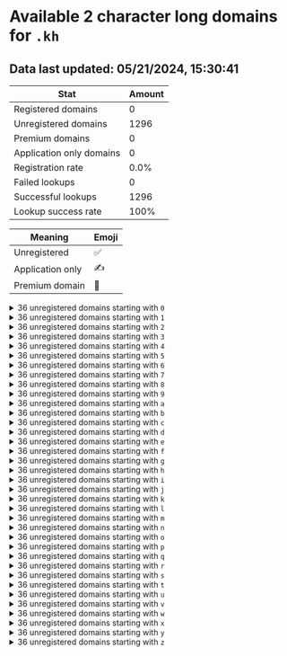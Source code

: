 # Available 2 character long domains for `.kh`

## Data last updated: 05/21/2024, 15:30:41

|Stat|Amount|
|--|--|
|Registered domains|0|
|Unregistered domains|1296|
|Premium domains|0|
|Application only domains|0|
|Registration rate|0.0%|
|Failed lookups|0|
|Successful lookups|1296|
|Lookup success rate|100%|


|Meaning|Emoji|
|--|--|
|Unregistered|:white_check_mark:|
|Application only|:writing_hand:|
|Premium domain|:gem:|

<details>
<summary>36 unregistered domains starting with <bold><code>0</code></bold></summary>

|Type|Domain|
|--|--|
|:white_check_mark:|`00.kh`|
|:white_check_mark:|`01.kh`|
|:white_check_mark:|`02.kh`|
|:white_check_mark:|`03.kh`|
|:white_check_mark:|`04.kh`|
|:white_check_mark:|`05.kh`|
|:white_check_mark:|`06.kh`|
|:white_check_mark:|`07.kh`|
|:white_check_mark:|`08.kh`|
|:white_check_mark:|`09.kh`|
|:white_check_mark:|`0a.kh`|
|:white_check_mark:|`0b.kh`|
|:white_check_mark:|`0c.kh`|
|:white_check_mark:|`0d.kh`|
|:white_check_mark:|`0e.kh`|
|:white_check_mark:|`0f.kh`|
|:white_check_mark:|`0g.kh`|
|:white_check_mark:|`0h.kh`|
|:white_check_mark:|`0i.kh`|
|:white_check_mark:|`0j.kh`|
|:white_check_mark:|`0k.kh`|
|:white_check_mark:|`0l.kh`|
|:white_check_mark:|`0m.kh`|
|:white_check_mark:|`0n.kh`|
|:white_check_mark:|`0o.kh`|
|:white_check_mark:|`0p.kh`|
|:white_check_mark:|`0q.kh`|
|:white_check_mark:|`0r.kh`|
|:white_check_mark:|`0s.kh`|
|:white_check_mark:|`0t.kh`|
|:white_check_mark:|`0u.kh`|
|:white_check_mark:|`0v.kh`|
|:white_check_mark:|`0w.kh`|
|:white_check_mark:|`0x.kh`|
|:white_check_mark:|`0y.kh`|
|:white_check_mark:|`0z.kh`|
</details>
<details>
<summary>36 unregistered domains starting with <bold><code>1</code></bold></summary>

|Type|Domain|
|--|--|
|:white_check_mark:|`10.kh`|
|:white_check_mark:|`11.kh`|
|:white_check_mark:|`12.kh`|
|:white_check_mark:|`13.kh`|
|:white_check_mark:|`14.kh`|
|:white_check_mark:|`15.kh`|
|:white_check_mark:|`16.kh`|
|:white_check_mark:|`17.kh`|
|:white_check_mark:|`18.kh`|
|:white_check_mark:|`19.kh`|
|:white_check_mark:|`1a.kh`|
|:white_check_mark:|`1b.kh`|
|:white_check_mark:|`1c.kh`|
|:white_check_mark:|`1d.kh`|
|:white_check_mark:|`1e.kh`|
|:white_check_mark:|`1f.kh`|
|:white_check_mark:|`1g.kh`|
|:white_check_mark:|`1h.kh`|
|:white_check_mark:|`1i.kh`|
|:white_check_mark:|`1j.kh`|
|:white_check_mark:|`1k.kh`|
|:white_check_mark:|`1l.kh`|
|:white_check_mark:|`1m.kh`|
|:white_check_mark:|`1n.kh`|
|:white_check_mark:|`1o.kh`|
|:white_check_mark:|`1p.kh`|
|:white_check_mark:|`1q.kh`|
|:white_check_mark:|`1r.kh`|
|:white_check_mark:|`1s.kh`|
|:white_check_mark:|`1t.kh`|
|:white_check_mark:|`1u.kh`|
|:white_check_mark:|`1v.kh`|
|:white_check_mark:|`1w.kh`|
|:white_check_mark:|`1x.kh`|
|:white_check_mark:|`1y.kh`|
|:white_check_mark:|`1z.kh`|
</details>
<details>
<summary>36 unregistered domains starting with <bold><code>2</code></bold></summary>

|Type|Domain|
|--|--|
|:white_check_mark:|`20.kh`|
|:white_check_mark:|`21.kh`|
|:white_check_mark:|`22.kh`|
|:white_check_mark:|`23.kh`|
|:white_check_mark:|`24.kh`|
|:white_check_mark:|`25.kh`|
|:white_check_mark:|`26.kh`|
|:white_check_mark:|`27.kh`|
|:white_check_mark:|`28.kh`|
|:white_check_mark:|`29.kh`|
|:white_check_mark:|`2a.kh`|
|:white_check_mark:|`2b.kh`|
|:white_check_mark:|`2c.kh`|
|:white_check_mark:|`2d.kh`|
|:white_check_mark:|`2e.kh`|
|:white_check_mark:|`2f.kh`|
|:white_check_mark:|`2g.kh`|
|:white_check_mark:|`2h.kh`|
|:white_check_mark:|`2i.kh`|
|:white_check_mark:|`2j.kh`|
|:white_check_mark:|`2k.kh`|
|:white_check_mark:|`2l.kh`|
|:white_check_mark:|`2m.kh`|
|:white_check_mark:|`2n.kh`|
|:white_check_mark:|`2o.kh`|
|:white_check_mark:|`2p.kh`|
|:white_check_mark:|`2q.kh`|
|:white_check_mark:|`2r.kh`|
|:white_check_mark:|`2s.kh`|
|:white_check_mark:|`2t.kh`|
|:white_check_mark:|`2u.kh`|
|:white_check_mark:|`2v.kh`|
|:white_check_mark:|`2w.kh`|
|:white_check_mark:|`2x.kh`|
|:white_check_mark:|`2y.kh`|
|:white_check_mark:|`2z.kh`|
</details>
<details>
<summary>36 unregistered domains starting with <bold><code>3</code></bold></summary>

|Type|Domain|
|--|--|
|:white_check_mark:|`30.kh`|
|:white_check_mark:|`31.kh`|
|:white_check_mark:|`32.kh`|
|:white_check_mark:|`33.kh`|
|:white_check_mark:|`34.kh`|
|:white_check_mark:|`35.kh`|
|:white_check_mark:|`36.kh`|
|:white_check_mark:|`37.kh`|
|:white_check_mark:|`38.kh`|
|:white_check_mark:|`39.kh`|
|:white_check_mark:|`3a.kh`|
|:white_check_mark:|`3b.kh`|
|:white_check_mark:|`3c.kh`|
|:white_check_mark:|`3d.kh`|
|:white_check_mark:|`3e.kh`|
|:white_check_mark:|`3f.kh`|
|:white_check_mark:|`3g.kh`|
|:white_check_mark:|`3h.kh`|
|:white_check_mark:|`3i.kh`|
|:white_check_mark:|`3j.kh`|
|:white_check_mark:|`3k.kh`|
|:white_check_mark:|`3l.kh`|
|:white_check_mark:|`3m.kh`|
|:white_check_mark:|`3n.kh`|
|:white_check_mark:|`3o.kh`|
|:white_check_mark:|`3p.kh`|
|:white_check_mark:|`3q.kh`|
|:white_check_mark:|`3r.kh`|
|:white_check_mark:|`3s.kh`|
|:white_check_mark:|`3t.kh`|
|:white_check_mark:|`3u.kh`|
|:white_check_mark:|`3v.kh`|
|:white_check_mark:|`3w.kh`|
|:white_check_mark:|`3x.kh`|
|:white_check_mark:|`3y.kh`|
|:white_check_mark:|`3z.kh`|
</details>
<details>
<summary>36 unregistered domains starting with <bold><code>4</code></bold></summary>

|Type|Domain|
|--|--|
|:white_check_mark:|`40.kh`|
|:white_check_mark:|`41.kh`|
|:white_check_mark:|`42.kh`|
|:white_check_mark:|`43.kh`|
|:white_check_mark:|`44.kh`|
|:white_check_mark:|`45.kh`|
|:white_check_mark:|`46.kh`|
|:white_check_mark:|`47.kh`|
|:white_check_mark:|`48.kh`|
|:white_check_mark:|`49.kh`|
|:white_check_mark:|`4a.kh`|
|:white_check_mark:|`4b.kh`|
|:white_check_mark:|`4c.kh`|
|:white_check_mark:|`4d.kh`|
|:white_check_mark:|`4e.kh`|
|:white_check_mark:|`4f.kh`|
|:white_check_mark:|`4g.kh`|
|:white_check_mark:|`4h.kh`|
|:white_check_mark:|`4i.kh`|
|:white_check_mark:|`4j.kh`|
|:white_check_mark:|`4k.kh`|
|:white_check_mark:|`4l.kh`|
|:white_check_mark:|`4m.kh`|
|:white_check_mark:|`4n.kh`|
|:white_check_mark:|`4o.kh`|
|:white_check_mark:|`4p.kh`|
|:white_check_mark:|`4q.kh`|
|:white_check_mark:|`4r.kh`|
|:white_check_mark:|`4s.kh`|
|:white_check_mark:|`4t.kh`|
|:white_check_mark:|`4u.kh`|
|:white_check_mark:|`4v.kh`|
|:white_check_mark:|`4w.kh`|
|:white_check_mark:|`4x.kh`|
|:white_check_mark:|`4y.kh`|
|:white_check_mark:|`4z.kh`|
</details>
<details>
<summary>36 unregistered domains starting with <bold><code>5</code></bold></summary>

|Type|Domain|
|--|--|
|:white_check_mark:|`50.kh`|
|:white_check_mark:|`51.kh`|
|:white_check_mark:|`52.kh`|
|:white_check_mark:|`53.kh`|
|:white_check_mark:|`54.kh`|
|:white_check_mark:|`55.kh`|
|:white_check_mark:|`56.kh`|
|:white_check_mark:|`57.kh`|
|:white_check_mark:|`58.kh`|
|:white_check_mark:|`59.kh`|
|:white_check_mark:|`5a.kh`|
|:white_check_mark:|`5b.kh`|
|:white_check_mark:|`5c.kh`|
|:white_check_mark:|`5d.kh`|
|:white_check_mark:|`5e.kh`|
|:white_check_mark:|`5f.kh`|
|:white_check_mark:|`5g.kh`|
|:white_check_mark:|`5h.kh`|
|:white_check_mark:|`5i.kh`|
|:white_check_mark:|`5j.kh`|
|:white_check_mark:|`5k.kh`|
|:white_check_mark:|`5l.kh`|
|:white_check_mark:|`5m.kh`|
|:white_check_mark:|`5n.kh`|
|:white_check_mark:|`5o.kh`|
|:white_check_mark:|`5p.kh`|
|:white_check_mark:|`5q.kh`|
|:white_check_mark:|`5r.kh`|
|:white_check_mark:|`5s.kh`|
|:white_check_mark:|`5t.kh`|
|:white_check_mark:|`5u.kh`|
|:white_check_mark:|`5v.kh`|
|:white_check_mark:|`5w.kh`|
|:white_check_mark:|`5x.kh`|
|:white_check_mark:|`5y.kh`|
|:white_check_mark:|`5z.kh`|
</details>
<details>
<summary>36 unregistered domains starting with <bold><code>6</code></bold></summary>

|Type|Domain|
|--|--|
|:white_check_mark:|`60.kh`|
|:white_check_mark:|`61.kh`|
|:white_check_mark:|`62.kh`|
|:white_check_mark:|`63.kh`|
|:white_check_mark:|`64.kh`|
|:white_check_mark:|`65.kh`|
|:white_check_mark:|`66.kh`|
|:white_check_mark:|`67.kh`|
|:white_check_mark:|`68.kh`|
|:white_check_mark:|`69.kh`|
|:white_check_mark:|`6a.kh`|
|:white_check_mark:|`6b.kh`|
|:white_check_mark:|`6c.kh`|
|:white_check_mark:|`6d.kh`|
|:white_check_mark:|`6e.kh`|
|:white_check_mark:|`6f.kh`|
|:white_check_mark:|`6g.kh`|
|:white_check_mark:|`6h.kh`|
|:white_check_mark:|`6i.kh`|
|:white_check_mark:|`6j.kh`|
|:white_check_mark:|`6k.kh`|
|:white_check_mark:|`6l.kh`|
|:white_check_mark:|`6m.kh`|
|:white_check_mark:|`6n.kh`|
|:white_check_mark:|`6o.kh`|
|:white_check_mark:|`6p.kh`|
|:white_check_mark:|`6q.kh`|
|:white_check_mark:|`6r.kh`|
|:white_check_mark:|`6s.kh`|
|:white_check_mark:|`6t.kh`|
|:white_check_mark:|`6u.kh`|
|:white_check_mark:|`6v.kh`|
|:white_check_mark:|`6w.kh`|
|:white_check_mark:|`6x.kh`|
|:white_check_mark:|`6y.kh`|
|:white_check_mark:|`6z.kh`|
</details>
<details>
<summary>36 unregistered domains starting with <bold><code>7</code></bold></summary>

|Type|Domain|
|--|--|
|:white_check_mark:|`70.kh`|
|:white_check_mark:|`71.kh`|
|:white_check_mark:|`72.kh`|
|:white_check_mark:|`73.kh`|
|:white_check_mark:|`74.kh`|
|:white_check_mark:|`75.kh`|
|:white_check_mark:|`76.kh`|
|:white_check_mark:|`77.kh`|
|:white_check_mark:|`78.kh`|
|:white_check_mark:|`79.kh`|
|:white_check_mark:|`7a.kh`|
|:white_check_mark:|`7b.kh`|
|:white_check_mark:|`7c.kh`|
|:white_check_mark:|`7d.kh`|
|:white_check_mark:|`7e.kh`|
|:white_check_mark:|`7f.kh`|
|:white_check_mark:|`7g.kh`|
|:white_check_mark:|`7h.kh`|
|:white_check_mark:|`7i.kh`|
|:white_check_mark:|`7j.kh`|
|:white_check_mark:|`7k.kh`|
|:white_check_mark:|`7l.kh`|
|:white_check_mark:|`7m.kh`|
|:white_check_mark:|`7n.kh`|
|:white_check_mark:|`7o.kh`|
|:white_check_mark:|`7p.kh`|
|:white_check_mark:|`7q.kh`|
|:white_check_mark:|`7r.kh`|
|:white_check_mark:|`7s.kh`|
|:white_check_mark:|`7t.kh`|
|:white_check_mark:|`7u.kh`|
|:white_check_mark:|`7v.kh`|
|:white_check_mark:|`7w.kh`|
|:white_check_mark:|`7x.kh`|
|:white_check_mark:|`7y.kh`|
|:white_check_mark:|`7z.kh`|
</details>
<details>
<summary>36 unregistered domains starting with <bold><code>8</code></bold></summary>

|Type|Domain|
|--|--|
|:white_check_mark:|`80.kh`|
|:white_check_mark:|`81.kh`|
|:white_check_mark:|`82.kh`|
|:white_check_mark:|`83.kh`|
|:white_check_mark:|`84.kh`|
|:white_check_mark:|`85.kh`|
|:white_check_mark:|`86.kh`|
|:white_check_mark:|`87.kh`|
|:white_check_mark:|`88.kh`|
|:white_check_mark:|`89.kh`|
|:white_check_mark:|`8a.kh`|
|:white_check_mark:|`8b.kh`|
|:white_check_mark:|`8c.kh`|
|:white_check_mark:|`8d.kh`|
|:white_check_mark:|`8e.kh`|
|:white_check_mark:|`8f.kh`|
|:white_check_mark:|`8g.kh`|
|:white_check_mark:|`8h.kh`|
|:white_check_mark:|`8i.kh`|
|:white_check_mark:|`8j.kh`|
|:white_check_mark:|`8k.kh`|
|:white_check_mark:|`8l.kh`|
|:white_check_mark:|`8m.kh`|
|:white_check_mark:|`8n.kh`|
|:white_check_mark:|`8o.kh`|
|:white_check_mark:|`8p.kh`|
|:white_check_mark:|`8q.kh`|
|:white_check_mark:|`8r.kh`|
|:white_check_mark:|`8s.kh`|
|:white_check_mark:|`8t.kh`|
|:white_check_mark:|`8u.kh`|
|:white_check_mark:|`8v.kh`|
|:white_check_mark:|`8w.kh`|
|:white_check_mark:|`8x.kh`|
|:white_check_mark:|`8y.kh`|
|:white_check_mark:|`8z.kh`|
</details>
<details>
<summary>36 unregistered domains starting with <bold><code>9</code></bold></summary>

|Type|Domain|
|--|--|
|:white_check_mark:|`90.kh`|
|:white_check_mark:|`91.kh`|
|:white_check_mark:|`92.kh`|
|:white_check_mark:|`93.kh`|
|:white_check_mark:|`94.kh`|
|:white_check_mark:|`95.kh`|
|:white_check_mark:|`96.kh`|
|:white_check_mark:|`97.kh`|
|:white_check_mark:|`98.kh`|
|:white_check_mark:|`99.kh`|
|:white_check_mark:|`9a.kh`|
|:white_check_mark:|`9b.kh`|
|:white_check_mark:|`9c.kh`|
|:white_check_mark:|`9d.kh`|
|:white_check_mark:|`9e.kh`|
|:white_check_mark:|`9f.kh`|
|:white_check_mark:|`9g.kh`|
|:white_check_mark:|`9h.kh`|
|:white_check_mark:|`9i.kh`|
|:white_check_mark:|`9j.kh`|
|:white_check_mark:|`9k.kh`|
|:white_check_mark:|`9l.kh`|
|:white_check_mark:|`9m.kh`|
|:white_check_mark:|`9n.kh`|
|:white_check_mark:|`9o.kh`|
|:white_check_mark:|`9p.kh`|
|:white_check_mark:|`9q.kh`|
|:white_check_mark:|`9r.kh`|
|:white_check_mark:|`9s.kh`|
|:white_check_mark:|`9t.kh`|
|:white_check_mark:|`9u.kh`|
|:white_check_mark:|`9v.kh`|
|:white_check_mark:|`9w.kh`|
|:white_check_mark:|`9x.kh`|
|:white_check_mark:|`9y.kh`|
|:white_check_mark:|`9z.kh`|
</details>
<details>
<summary>36 unregistered domains starting with <bold><code>a</code></bold></summary>

|Type|Domain|
|--|--|
|:white_check_mark:|`a0.kh`|
|:white_check_mark:|`a1.kh`|
|:white_check_mark:|`a2.kh`|
|:white_check_mark:|`a3.kh`|
|:white_check_mark:|`a4.kh`|
|:white_check_mark:|`a5.kh`|
|:white_check_mark:|`a6.kh`|
|:white_check_mark:|`a7.kh`|
|:white_check_mark:|`a8.kh`|
|:white_check_mark:|`a9.kh`|
|:white_check_mark:|`aa.kh`|
|:white_check_mark:|`ab.kh`|
|:white_check_mark:|`ac.kh`|
|:white_check_mark:|`ad.kh`|
|:white_check_mark:|`ae.kh`|
|:white_check_mark:|`af.kh`|
|:white_check_mark:|`ag.kh`|
|:white_check_mark:|`ah.kh`|
|:white_check_mark:|`ai.kh`|
|:white_check_mark:|`aj.kh`|
|:white_check_mark:|`ak.kh`|
|:white_check_mark:|`al.kh`|
|:white_check_mark:|`am.kh`|
|:white_check_mark:|`an.kh`|
|:white_check_mark:|`ao.kh`|
|:white_check_mark:|`ap.kh`|
|:white_check_mark:|`aq.kh`|
|:white_check_mark:|`ar.kh`|
|:white_check_mark:|`as.kh`|
|:white_check_mark:|`at.kh`|
|:white_check_mark:|`au.kh`|
|:white_check_mark:|`av.kh`|
|:white_check_mark:|`aw.kh`|
|:white_check_mark:|`ax.kh`|
|:white_check_mark:|`ay.kh`|
|:white_check_mark:|`az.kh`|
</details>
<details>
<summary>36 unregistered domains starting with <bold><code>b</code></bold></summary>

|Type|Domain|
|--|--|
|:white_check_mark:|`b0.kh`|
|:white_check_mark:|`b1.kh`|
|:white_check_mark:|`b2.kh`|
|:white_check_mark:|`b3.kh`|
|:white_check_mark:|`b4.kh`|
|:white_check_mark:|`b5.kh`|
|:white_check_mark:|`b6.kh`|
|:white_check_mark:|`b7.kh`|
|:white_check_mark:|`b8.kh`|
|:white_check_mark:|`b9.kh`|
|:white_check_mark:|`ba.kh`|
|:white_check_mark:|`bb.kh`|
|:white_check_mark:|`bc.kh`|
|:white_check_mark:|`bd.kh`|
|:white_check_mark:|`be.kh`|
|:white_check_mark:|`bf.kh`|
|:white_check_mark:|`bg.kh`|
|:white_check_mark:|`bh.kh`|
|:white_check_mark:|`bi.kh`|
|:white_check_mark:|`bj.kh`|
|:white_check_mark:|`bk.kh`|
|:white_check_mark:|`bl.kh`|
|:white_check_mark:|`bm.kh`|
|:white_check_mark:|`bn.kh`|
|:white_check_mark:|`bo.kh`|
|:white_check_mark:|`bp.kh`|
|:white_check_mark:|`bq.kh`|
|:white_check_mark:|`br.kh`|
|:white_check_mark:|`bs.kh`|
|:white_check_mark:|`bt.kh`|
|:white_check_mark:|`bu.kh`|
|:white_check_mark:|`bv.kh`|
|:white_check_mark:|`bw.kh`|
|:white_check_mark:|`bx.kh`|
|:white_check_mark:|`by.kh`|
|:white_check_mark:|`bz.kh`|
</details>
<details>
<summary>36 unregistered domains starting with <bold><code>c</code></bold></summary>

|Type|Domain|
|--|--|
|:white_check_mark:|`c0.kh`|
|:white_check_mark:|`c1.kh`|
|:white_check_mark:|`c2.kh`|
|:white_check_mark:|`c3.kh`|
|:white_check_mark:|`c4.kh`|
|:white_check_mark:|`c5.kh`|
|:white_check_mark:|`c6.kh`|
|:white_check_mark:|`c7.kh`|
|:white_check_mark:|`c8.kh`|
|:white_check_mark:|`c9.kh`|
|:white_check_mark:|`ca.kh`|
|:white_check_mark:|`cb.kh`|
|:white_check_mark:|`cc.kh`|
|:white_check_mark:|`cd.kh`|
|:white_check_mark:|`ce.kh`|
|:white_check_mark:|`cf.kh`|
|:white_check_mark:|`cg.kh`|
|:white_check_mark:|`ch.kh`|
|:white_check_mark:|`ci.kh`|
|:white_check_mark:|`cj.kh`|
|:white_check_mark:|`ck.kh`|
|:white_check_mark:|`cl.kh`|
|:white_check_mark:|`cm.kh`|
|:white_check_mark:|`cn.kh`|
|:white_check_mark:|`co.kh`|
|:white_check_mark:|`cp.kh`|
|:white_check_mark:|`cq.kh`|
|:white_check_mark:|`cr.kh`|
|:white_check_mark:|`cs.kh`|
|:white_check_mark:|`ct.kh`|
|:white_check_mark:|`cu.kh`|
|:white_check_mark:|`cv.kh`|
|:white_check_mark:|`cw.kh`|
|:white_check_mark:|`cx.kh`|
|:white_check_mark:|`cy.kh`|
|:white_check_mark:|`cz.kh`|
</details>
<details>
<summary>36 unregistered domains starting with <bold><code>d</code></bold></summary>

|Type|Domain|
|--|--|
|:white_check_mark:|`d0.kh`|
|:white_check_mark:|`d1.kh`|
|:white_check_mark:|`d2.kh`|
|:white_check_mark:|`d3.kh`|
|:white_check_mark:|`d4.kh`|
|:white_check_mark:|`d5.kh`|
|:white_check_mark:|`d6.kh`|
|:white_check_mark:|`d7.kh`|
|:white_check_mark:|`d8.kh`|
|:white_check_mark:|`d9.kh`|
|:white_check_mark:|`da.kh`|
|:white_check_mark:|`db.kh`|
|:white_check_mark:|`dc.kh`|
|:white_check_mark:|`dd.kh`|
|:white_check_mark:|`de.kh`|
|:white_check_mark:|`df.kh`|
|:white_check_mark:|`dg.kh`|
|:white_check_mark:|`dh.kh`|
|:white_check_mark:|`di.kh`|
|:white_check_mark:|`dj.kh`|
|:white_check_mark:|`dk.kh`|
|:white_check_mark:|`dl.kh`|
|:white_check_mark:|`dm.kh`|
|:white_check_mark:|`dn.kh`|
|:white_check_mark:|`do.kh`|
|:white_check_mark:|`dp.kh`|
|:white_check_mark:|`dq.kh`|
|:white_check_mark:|`dr.kh`|
|:white_check_mark:|`ds.kh`|
|:white_check_mark:|`dt.kh`|
|:white_check_mark:|`du.kh`|
|:white_check_mark:|`dv.kh`|
|:white_check_mark:|`dw.kh`|
|:white_check_mark:|`dx.kh`|
|:white_check_mark:|`dy.kh`|
|:white_check_mark:|`dz.kh`|
</details>
<details>
<summary>36 unregistered domains starting with <bold><code>e</code></bold></summary>

|Type|Domain|
|--|--|
|:white_check_mark:|`e0.kh`|
|:white_check_mark:|`e1.kh`|
|:white_check_mark:|`e2.kh`|
|:white_check_mark:|`e3.kh`|
|:white_check_mark:|`e4.kh`|
|:white_check_mark:|`e5.kh`|
|:white_check_mark:|`e6.kh`|
|:white_check_mark:|`e7.kh`|
|:white_check_mark:|`e8.kh`|
|:white_check_mark:|`e9.kh`|
|:white_check_mark:|`ea.kh`|
|:white_check_mark:|`eb.kh`|
|:white_check_mark:|`ec.kh`|
|:white_check_mark:|`ed.kh`|
|:white_check_mark:|`ee.kh`|
|:white_check_mark:|`ef.kh`|
|:white_check_mark:|`eg.kh`|
|:white_check_mark:|`eh.kh`|
|:white_check_mark:|`ei.kh`|
|:white_check_mark:|`ej.kh`|
|:white_check_mark:|`ek.kh`|
|:white_check_mark:|`el.kh`|
|:white_check_mark:|`em.kh`|
|:white_check_mark:|`en.kh`|
|:white_check_mark:|`eo.kh`|
|:white_check_mark:|`ep.kh`|
|:white_check_mark:|`eq.kh`|
|:white_check_mark:|`er.kh`|
|:white_check_mark:|`es.kh`|
|:white_check_mark:|`et.kh`|
|:white_check_mark:|`eu.kh`|
|:white_check_mark:|`ev.kh`|
|:white_check_mark:|`ew.kh`|
|:white_check_mark:|`ex.kh`|
|:white_check_mark:|`ey.kh`|
|:white_check_mark:|`ez.kh`|
</details>
<details>
<summary>36 unregistered domains starting with <bold><code>f</code></bold></summary>

|Type|Domain|
|--|--|
|:white_check_mark:|`f0.kh`|
|:white_check_mark:|`f1.kh`|
|:white_check_mark:|`f2.kh`|
|:white_check_mark:|`f3.kh`|
|:white_check_mark:|`f4.kh`|
|:white_check_mark:|`f5.kh`|
|:white_check_mark:|`f6.kh`|
|:white_check_mark:|`f7.kh`|
|:white_check_mark:|`f8.kh`|
|:white_check_mark:|`f9.kh`|
|:white_check_mark:|`fa.kh`|
|:white_check_mark:|`fb.kh`|
|:white_check_mark:|`fc.kh`|
|:white_check_mark:|`fd.kh`|
|:white_check_mark:|`fe.kh`|
|:white_check_mark:|`ff.kh`|
|:white_check_mark:|`fg.kh`|
|:white_check_mark:|`fh.kh`|
|:white_check_mark:|`fi.kh`|
|:white_check_mark:|`fj.kh`|
|:white_check_mark:|`fk.kh`|
|:white_check_mark:|`fl.kh`|
|:white_check_mark:|`fm.kh`|
|:white_check_mark:|`fn.kh`|
|:white_check_mark:|`fo.kh`|
|:white_check_mark:|`fp.kh`|
|:white_check_mark:|`fq.kh`|
|:white_check_mark:|`fr.kh`|
|:white_check_mark:|`fs.kh`|
|:white_check_mark:|`ft.kh`|
|:white_check_mark:|`fu.kh`|
|:white_check_mark:|`fv.kh`|
|:white_check_mark:|`fw.kh`|
|:white_check_mark:|`fx.kh`|
|:white_check_mark:|`fy.kh`|
|:white_check_mark:|`fz.kh`|
</details>
<details>
<summary>36 unregistered domains starting with <bold><code>g</code></bold></summary>

|Type|Domain|
|--|--|
|:white_check_mark:|`g0.kh`|
|:white_check_mark:|`g1.kh`|
|:white_check_mark:|`g2.kh`|
|:white_check_mark:|`g3.kh`|
|:white_check_mark:|`g4.kh`|
|:white_check_mark:|`g5.kh`|
|:white_check_mark:|`g6.kh`|
|:white_check_mark:|`g7.kh`|
|:white_check_mark:|`g8.kh`|
|:white_check_mark:|`g9.kh`|
|:white_check_mark:|`ga.kh`|
|:white_check_mark:|`gb.kh`|
|:white_check_mark:|`gc.kh`|
|:white_check_mark:|`gd.kh`|
|:white_check_mark:|`ge.kh`|
|:white_check_mark:|`gf.kh`|
|:white_check_mark:|`gg.kh`|
|:white_check_mark:|`gh.kh`|
|:white_check_mark:|`gi.kh`|
|:white_check_mark:|`gj.kh`|
|:white_check_mark:|`gk.kh`|
|:white_check_mark:|`gl.kh`|
|:white_check_mark:|`gm.kh`|
|:white_check_mark:|`gn.kh`|
|:white_check_mark:|`go.kh`|
|:white_check_mark:|`gp.kh`|
|:white_check_mark:|`gq.kh`|
|:white_check_mark:|`gr.kh`|
|:white_check_mark:|`gs.kh`|
|:white_check_mark:|`gt.kh`|
|:white_check_mark:|`gu.kh`|
|:white_check_mark:|`gv.kh`|
|:white_check_mark:|`gw.kh`|
|:white_check_mark:|`gx.kh`|
|:white_check_mark:|`gy.kh`|
|:white_check_mark:|`gz.kh`|
</details>
<details>
<summary>36 unregistered domains starting with <bold><code>h</code></bold></summary>

|Type|Domain|
|--|--|
|:white_check_mark:|`h0.kh`|
|:white_check_mark:|`h1.kh`|
|:white_check_mark:|`h2.kh`|
|:white_check_mark:|`h3.kh`|
|:white_check_mark:|`h4.kh`|
|:white_check_mark:|`h5.kh`|
|:white_check_mark:|`h6.kh`|
|:white_check_mark:|`h7.kh`|
|:white_check_mark:|`h8.kh`|
|:white_check_mark:|`h9.kh`|
|:white_check_mark:|`ha.kh`|
|:white_check_mark:|`hb.kh`|
|:white_check_mark:|`hc.kh`|
|:white_check_mark:|`hd.kh`|
|:white_check_mark:|`he.kh`|
|:white_check_mark:|`hf.kh`|
|:white_check_mark:|`hg.kh`|
|:white_check_mark:|`hh.kh`|
|:white_check_mark:|`hi.kh`|
|:white_check_mark:|`hj.kh`|
|:white_check_mark:|`hk.kh`|
|:white_check_mark:|`hl.kh`|
|:white_check_mark:|`hm.kh`|
|:white_check_mark:|`hn.kh`|
|:white_check_mark:|`ho.kh`|
|:white_check_mark:|`hp.kh`|
|:white_check_mark:|`hq.kh`|
|:white_check_mark:|`hr.kh`|
|:white_check_mark:|`hs.kh`|
|:white_check_mark:|`ht.kh`|
|:white_check_mark:|`hu.kh`|
|:white_check_mark:|`hv.kh`|
|:white_check_mark:|`hw.kh`|
|:white_check_mark:|`hx.kh`|
|:white_check_mark:|`hy.kh`|
|:white_check_mark:|`hz.kh`|
</details>
<details>
<summary>36 unregistered domains starting with <bold><code>i</code></bold></summary>

|Type|Domain|
|--|--|
|:white_check_mark:|`i0.kh`|
|:white_check_mark:|`i1.kh`|
|:white_check_mark:|`i2.kh`|
|:white_check_mark:|`i3.kh`|
|:white_check_mark:|`i4.kh`|
|:white_check_mark:|`i5.kh`|
|:white_check_mark:|`i6.kh`|
|:white_check_mark:|`i7.kh`|
|:white_check_mark:|`i8.kh`|
|:white_check_mark:|`i9.kh`|
|:white_check_mark:|`ia.kh`|
|:white_check_mark:|`ib.kh`|
|:white_check_mark:|`ic.kh`|
|:white_check_mark:|`id.kh`|
|:white_check_mark:|`ie.kh`|
|:white_check_mark:|`if.kh`|
|:white_check_mark:|`ig.kh`|
|:white_check_mark:|`ih.kh`|
|:white_check_mark:|`ii.kh`|
|:white_check_mark:|`ij.kh`|
|:white_check_mark:|`ik.kh`|
|:white_check_mark:|`il.kh`|
|:white_check_mark:|`im.kh`|
|:white_check_mark:|`in.kh`|
|:white_check_mark:|`io.kh`|
|:white_check_mark:|`ip.kh`|
|:white_check_mark:|`iq.kh`|
|:white_check_mark:|`ir.kh`|
|:white_check_mark:|`is.kh`|
|:white_check_mark:|`it.kh`|
|:white_check_mark:|`iu.kh`|
|:white_check_mark:|`iv.kh`|
|:white_check_mark:|`iw.kh`|
|:white_check_mark:|`ix.kh`|
|:white_check_mark:|`iy.kh`|
|:white_check_mark:|`iz.kh`|
</details>
<details>
<summary>36 unregistered domains starting with <bold><code>j</code></bold></summary>

|Type|Domain|
|--|--|
|:white_check_mark:|`j0.kh`|
|:white_check_mark:|`j1.kh`|
|:white_check_mark:|`j2.kh`|
|:white_check_mark:|`j3.kh`|
|:white_check_mark:|`j4.kh`|
|:white_check_mark:|`j5.kh`|
|:white_check_mark:|`j6.kh`|
|:white_check_mark:|`j7.kh`|
|:white_check_mark:|`j8.kh`|
|:white_check_mark:|`j9.kh`|
|:white_check_mark:|`ja.kh`|
|:white_check_mark:|`jb.kh`|
|:white_check_mark:|`jc.kh`|
|:white_check_mark:|`jd.kh`|
|:white_check_mark:|`je.kh`|
|:white_check_mark:|`jf.kh`|
|:white_check_mark:|`jg.kh`|
|:white_check_mark:|`jh.kh`|
|:white_check_mark:|`ji.kh`|
|:white_check_mark:|`jj.kh`|
|:white_check_mark:|`jk.kh`|
|:white_check_mark:|`jl.kh`|
|:white_check_mark:|`jm.kh`|
|:white_check_mark:|`jn.kh`|
|:white_check_mark:|`jo.kh`|
|:white_check_mark:|`jp.kh`|
|:white_check_mark:|`jq.kh`|
|:white_check_mark:|`jr.kh`|
|:white_check_mark:|`js.kh`|
|:white_check_mark:|`jt.kh`|
|:white_check_mark:|`ju.kh`|
|:white_check_mark:|`jv.kh`|
|:white_check_mark:|`jw.kh`|
|:white_check_mark:|`jx.kh`|
|:white_check_mark:|`jy.kh`|
|:white_check_mark:|`jz.kh`|
</details>
<details>
<summary>36 unregistered domains starting with <bold><code>k</code></bold></summary>

|Type|Domain|
|--|--|
|:white_check_mark:|`k0.kh`|
|:white_check_mark:|`k1.kh`|
|:white_check_mark:|`k2.kh`|
|:white_check_mark:|`k3.kh`|
|:white_check_mark:|`k4.kh`|
|:white_check_mark:|`k5.kh`|
|:white_check_mark:|`k6.kh`|
|:white_check_mark:|`k7.kh`|
|:white_check_mark:|`k8.kh`|
|:white_check_mark:|`k9.kh`|
|:white_check_mark:|`ka.kh`|
|:white_check_mark:|`kb.kh`|
|:white_check_mark:|`kc.kh`|
|:white_check_mark:|`kd.kh`|
|:white_check_mark:|`ke.kh`|
|:white_check_mark:|`kf.kh`|
|:white_check_mark:|`kg.kh`|
|:white_check_mark:|`kh.kh`|
|:white_check_mark:|`ki.kh`|
|:white_check_mark:|`kj.kh`|
|:white_check_mark:|`kk.kh`|
|:white_check_mark:|`kl.kh`|
|:white_check_mark:|`km.kh`|
|:white_check_mark:|`kn.kh`|
|:white_check_mark:|`ko.kh`|
|:white_check_mark:|`kp.kh`|
|:white_check_mark:|`kq.kh`|
|:white_check_mark:|`kr.kh`|
|:white_check_mark:|`ks.kh`|
|:white_check_mark:|`kt.kh`|
|:white_check_mark:|`ku.kh`|
|:white_check_mark:|`kv.kh`|
|:white_check_mark:|`kw.kh`|
|:white_check_mark:|`kx.kh`|
|:white_check_mark:|`ky.kh`|
|:white_check_mark:|`kz.kh`|
</details>
<details>
<summary>36 unregistered domains starting with <bold><code>l</code></bold></summary>

|Type|Domain|
|--|--|
|:white_check_mark:|`l0.kh`|
|:white_check_mark:|`l1.kh`|
|:white_check_mark:|`l2.kh`|
|:white_check_mark:|`l3.kh`|
|:white_check_mark:|`l4.kh`|
|:white_check_mark:|`l5.kh`|
|:white_check_mark:|`l6.kh`|
|:white_check_mark:|`l7.kh`|
|:white_check_mark:|`l8.kh`|
|:white_check_mark:|`l9.kh`|
|:white_check_mark:|`la.kh`|
|:white_check_mark:|`lb.kh`|
|:white_check_mark:|`lc.kh`|
|:white_check_mark:|`ld.kh`|
|:white_check_mark:|`le.kh`|
|:white_check_mark:|`lf.kh`|
|:white_check_mark:|`lg.kh`|
|:white_check_mark:|`lh.kh`|
|:white_check_mark:|`li.kh`|
|:white_check_mark:|`lj.kh`|
|:white_check_mark:|`lk.kh`|
|:white_check_mark:|`ll.kh`|
|:white_check_mark:|`lm.kh`|
|:white_check_mark:|`ln.kh`|
|:white_check_mark:|`lo.kh`|
|:white_check_mark:|`lp.kh`|
|:white_check_mark:|`lq.kh`|
|:white_check_mark:|`lr.kh`|
|:white_check_mark:|`ls.kh`|
|:white_check_mark:|`lt.kh`|
|:white_check_mark:|`lu.kh`|
|:white_check_mark:|`lv.kh`|
|:white_check_mark:|`lw.kh`|
|:white_check_mark:|`lx.kh`|
|:white_check_mark:|`ly.kh`|
|:white_check_mark:|`lz.kh`|
</details>
<details>
<summary>36 unregistered domains starting with <bold><code>m</code></bold></summary>

|Type|Domain|
|--|--|
|:white_check_mark:|`m0.kh`|
|:white_check_mark:|`m1.kh`|
|:white_check_mark:|`m2.kh`|
|:white_check_mark:|`m3.kh`|
|:white_check_mark:|`m4.kh`|
|:white_check_mark:|`m5.kh`|
|:white_check_mark:|`m6.kh`|
|:white_check_mark:|`m7.kh`|
|:white_check_mark:|`m8.kh`|
|:white_check_mark:|`m9.kh`|
|:white_check_mark:|`ma.kh`|
|:white_check_mark:|`mb.kh`|
|:white_check_mark:|`mc.kh`|
|:white_check_mark:|`md.kh`|
|:white_check_mark:|`me.kh`|
|:white_check_mark:|`mf.kh`|
|:white_check_mark:|`mg.kh`|
|:white_check_mark:|`mh.kh`|
|:white_check_mark:|`mi.kh`|
|:white_check_mark:|`mj.kh`|
|:white_check_mark:|`mk.kh`|
|:white_check_mark:|`ml.kh`|
|:white_check_mark:|`mm.kh`|
|:white_check_mark:|`mn.kh`|
|:white_check_mark:|`mo.kh`|
|:white_check_mark:|`mp.kh`|
|:white_check_mark:|`mq.kh`|
|:white_check_mark:|`mr.kh`|
|:white_check_mark:|`ms.kh`|
|:white_check_mark:|`mt.kh`|
|:white_check_mark:|`mu.kh`|
|:white_check_mark:|`mv.kh`|
|:white_check_mark:|`mw.kh`|
|:white_check_mark:|`mx.kh`|
|:white_check_mark:|`my.kh`|
|:white_check_mark:|`mz.kh`|
</details>
<details>
<summary>36 unregistered domains starting with <bold><code>n</code></bold></summary>

|Type|Domain|
|--|--|
|:white_check_mark:|`n0.kh`|
|:white_check_mark:|`n1.kh`|
|:white_check_mark:|`n2.kh`|
|:white_check_mark:|`n3.kh`|
|:white_check_mark:|`n4.kh`|
|:white_check_mark:|`n5.kh`|
|:white_check_mark:|`n6.kh`|
|:white_check_mark:|`n7.kh`|
|:white_check_mark:|`n8.kh`|
|:white_check_mark:|`n9.kh`|
|:white_check_mark:|`na.kh`|
|:white_check_mark:|`nb.kh`|
|:white_check_mark:|`nc.kh`|
|:white_check_mark:|`nd.kh`|
|:white_check_mark:|`ne.kh`|
|:white_check_mark:|`nf.kh`|
|:white_check_mark:|`ng.kh`|
|:white_check_mark:|`nh.kh`|
|:white_check_mark:|`ni.kh`|
|:white_check_mark:|`nj.kh`|
|:white_check_mark:|`nk.kh`|
|:white_check_mark:|`nl.kh`|
|:white_check_mark:|`nm.kh`|
|:white_check_mark:|`nn.kh`|
|:white_check_mark:|`no.kh`|
|:white_check_mark:|`np.kh`|
|:white_check_mark:|`nq.kh`|
|:white_check_mark:|`nr.kh`|
|:white_check_mark:|`ns.kh`|
|:white_check_mark:|`nt.kh`|
|:white_check_mark:|`nu.kh`|
|:white_check_mark:|`nv.kh`|
|:white_check_mark:|`nw.kh`|
|:white_check_mark:|`nx.kh`|
|:white_check_mark:|`ny.kh`|
|:white_check_mark:|`nz.kh`|
</details>
<details>
<summary>36 unregistered domains starting with <bold><code>o</code></bold></summary>

|Type|Domain|
|--|--|
|:white_check_mark:|`o0.kh`|
|:white_check_mark:|`o1.kh`|
|:white_check_mark:|`o2.kh`|
|:white_check_mark:|`o3.kh`|
|:white_check_mark:|`o4.kh`|
|:white_check_mark:|`o5.kh`|
|:white_check_mark:|`o6.kh`|
|:white_check_mark:|`o7.kh`|
|:white_check_mark:|`o8.kh`|
|:white_check_mark:|`o9.kh`|
|:white_check_mark:|`oa.kh`|
|:white_check_mark:|`ob.kh`|
|:white_check_mark:|`oc.kh`|
|:white_check_mark:|`od.kh`|
|:white_check_mark:|`oe.kh`|
|:white_check_mark:|`of.kh`|
|:white_check_mark:|`og.kh`|
|:white_check_mark:|`oh.kh`|
|:white_check_mark:|`oi.kh`|
|:white_check_mark:|`oj.kh`|
|:white_check_mark:|`ok.kh`|
|:white_check_mark:|`ol.kh`|
|:white_check_mark:|`om.kh`|
|:white_check_mark:|`on.kh`|
|:white_check_mark:|`oo.kh`|
|:white_check_mark:|`op.kh`|
|:white_check_mark:|`oq.kh`|
|:white_check_mark:|`or.kh`|
|:white_check_mark:|`os.kh`|
|:white_check_mark:|`ot.kh`|
|:white_check_mark:|`ou.kh`|
|:white_check_mark:|`ov.kh`|
|:white_check_mark:|`ow.kh`|
|:white_check_mark:|`ox.kh`|
|:white_check_mark:|`oy.kh`|
|:white_check_mark:|`oz.kh`|
</details>
<details>
<summary>36 unregistered domains starting with <bold><code>p</code></bold></summary>

|Type|Domain|
|--|--|
|:white_check_mark:|`p0.kh`|
|:white_check_mark:|`p1.kh`|
|:white_check_mark:|`p2.kh`|
|:white_check_mark:|`p3.kh`|
|:white_check_mark:|`p4.kh`|
|:white_check_mark:|`p5.kh`|
|:white_check_mark:|`p6.kh`|
|:white_check_mark:|`p7.kh`|
|:white_check_mark:|`p8.kh`|
|:white_check_mark:|`p9.kh`|
|:white_check_mark:|`pa.kh`|
|:white_check_mark:|`pb.kh`|
|:white_check_mark:|`pc.kh`|
|:white_check_mark:|`pd.kh`|
|:white_check_mark:|`pe.kh`|
|:white_check_mark:|`pf.kh`|
|:white_check_mark:|`pg.kh`|
|:white_check_mark:|`ph.kh`|
|:white_check_mark:|`pi.kh`|
|:white_check_mark:|`pj.kh`|
|:white_check_mark:|`pk.kh`|
|:white_check_mark:|`pl.kh`|
|:white_check_mark:|`pm.kh`|
|:white_check_mark:|`pn.kh`|
|:white_check_mark:|`po.kh`|
|:white_check_mark:|`pp.kh`|
|:white_check_mark:|`pq.kh`|
|:white_check_mark:|`pr.kh`|
|:white_check_mark:|`ps.kh`|
|:white_check_mark:|`pt.kh`|
|:white_check_mark:|`pu.kh`|
|:white_check_mark:|`pv.kh`|
|:white_check_mark:|`pw.kh`|
|:white_check_mark:|`px.kh`|
|:white_check_mark:|`py.kh`|
|:white_check_mark:|`pz.kh`|
</details>
<details>
<summary>36 unregistered domains starting with <bold><code>q</code></bold></summary>

|Type|Domain|
|--|--|
|:white_check_mark:|`q0.kh`|
|:white_check_mark:|`q1.kh`|
|:white_check_mark:|`q2.kh`|
|:white_check_mark:|`q3.kh`|
|:white_check_mark:|`q4.kh`|
|:white_check_mark:|`q5.kh`|
|:white_check_mark:|`q6.kh`|
|:white_check_mark:|`q7.kh`|
|:white_check_mark:|`q8.kh`|
|:white_check_mark:|`q9.kh`|
|:white_check_mark:|`qa.kh`|
|:white_check_mark:|`qb.kh`|
|:white_check_mark:|`qc.kh`|
|:white_check_mark:|`qd.kh`|
|:white_check_mark:|`qe.kh`|
|:white_check_mark:|`qf.kh`|
|:white_check_mark:|`qg.kh`|
|:white_check_mark:|`qh.kh`|
|:white_check_mark:|`qi.kh`|
|:white_check_mark:|`qj.kh`|
|:white_check_mark:|`qk.kh`|
|:white_check_mark:|`ql.kh`|
|:white_check_mark:|`qm.kh`|
|:white_check_mark:|`qn.kh`|
|:white_check_mark:|`qo.kh`|
|:white_check_mark:|`qp.kh`|
|:white_check_mark:|`qq.kh`|
|:white_check_mark:|`qr.kh`|
|:white_check_mark:|`qs.kh`|
|:white_check_mark:|`qt.kh`|
|:white_check_mark:|`qu.kh`|
|:white_check_mark:|`qv.kh`|
|:white_check_mark:|`qw.kh`|
|:white_check_mark:|`qx.kh`|
|:white_check_mark:|`qy.kh`|
|:white_check_mark:|`qz.kh`|
</details>
<details>
<summary>36 unregistered domains starting with <bold><code>r</code></bold></summary>

|Type|Domain|
|--|--|
|:white_check_mark:|`r0.kh`|
|:white_check_mark:|`r1.kh`|
|:white_check_mark:|`r2.kh`|
|:white_check_mark:|`r3.kh`|
|:white_check_mark:|`r4.kh`|
|:white_check_mark:|`r5.kh`|
|:white_check_mark:|`r6.kh`|
|:white_check_mark:|`r7.kh`|
|:white_check_mark:|`r8.kh`|
|:white_check_mark:|`r9.kh`|
|:white_check_mark:|`ra.kh`|
|:white_check_mark:|`rb.kh`|
|:white_check_mark:|`rc.kh`|
|:white_check_mark:|`rd.kh`|
|:white_check_mark:|`re.kh`|
|:white_check_mark:|`rf.kh`|
|:white_check_mark:|`rg.kh`|
|:white_check_mark:|`rh.kh`|
|:white_check_mark:|`ri.kh`|
|:white_check_mark:|`rj.kh`|
|:white_check_mark:|`rk.kh`|
|:white_check_mark:|`rl.kh`|
|:white_check_mark:|`rm.kh`|
|:white_check_mark:|`rn.kh`|
|:white_check_mark:|`ro.kh`|
|:white_check_mark:|`rp.kh`|
|:white_check_mark:|`rq.kh`|
|:white_check_mark:|`rr.kh`|
|:white_check_mark:|`rs.kh`|
|:white_check_mark:|`rt.kh`|
|:white_check_mark:|`ru.kh`|
|:white_check_mark:|`rv.kh`|
|:white_check_mark:|`rw.kh`|
|:white_check_mark:|`rx.kh`|
|:white_check_mark:|`ry.kh`|
|:white_check_mark:|`rz.kh`|
</details>
<details>
<summary>36 unregistered domains starting with <bold><code>s</code></bold></summary>

|Type|Domain|
|--|--|
|:white_check_mark:|`s0.kh`|
|:white_check_mark:|`s1.kh`|
|:white_check_mark:|`s2.kh`|
|:white_check_mark:|`s3.kh`|
|:white_check_mark:|`s4.kh`|
|:white_check_mark:|`s5.kh`|
|:white_check_mark:|`s6.kh`|
|:white_check_mark:|`s7.kh`|
|:white_check_mark:|`s8.kh`|
|:white_check_mark:|`s9.kh`|
|:white_check_mark:|`sa.kh`|
|:white_check_mark:|`sb.kh`|
|:white_check_mark:|`sc.kh`|
|:white_check_mark:|`sd.kh`|
|:white_check_mark:|`se.kh`|
|:white_check_mark:|`sf.kh`|
|:white_check_mark:|`sg.kh`|
|:white_check_mark:|`sh.kh`|
|:white_check_mark:|`si.kh`|
|:white_check_mark:|`sj.kh`|
|:white_check_mark:|`sk.kh`|
|:white_check_mark:|`sl.kh`|
|:white_check_mark:|`sm.kh`|
|:white_check_mark:|`sn.kh`|
|:white_check_mark:|`so.kh`|
|:white_check_mark:|`sp.kh`|
|:white_check_mark:|`sq.kh`|
|:white_check_mark:|`sr.kh`|
|:white_check_mark:|`ss.kh`|
|:white_check_mark:|`st.kh`|
|:white_check_mark:|`su.kh`|
|:white_check_mark:|`sv.kh`|
|:white_check_mark:|`sw.kh`|
|:white_check_mark:|`sx.kh`|
|:white_check_mark:|`sy.kh`|
|:white_check_mark:|`sz.kh`|
</details>
<details>
<summary>36 unregistered domains starting with <bold><code>t</code></bold></summary>

|Type|Domain|
|--|--|
|:white_check_mark:|`t0.kh`|
|:white_check_mark:|`t1.kh`|
|:white_check_mark:|`t2.kh`|
|:white_check_mark:|`t3.kh`|
|:white_check_mark:|`t4.kh`|
|:white_check_mark:|`t5.kh`|
|:white_check_mark:|`t6.kh`|
|:white_check_mark:|`t7.kh`|
|:white_check_mark:|`t8.kh`|
|:white_check_mark:|`t9.kh`|
|:white_check_mark:|`ta.kh`|
|:white_check_mark:|`tb.kh`|
|:white_check_mark:|`tc.kh`|
|:white_check_mark:|`td.kh`|
|:white_check_mark:|`te.kh`|
|:white_check_mark:|`tf.kh`|
|:white_check_mark:|`tg.kh`|
|:white_check_mark:|`th.kh`|
|:white_check_mark:|`ti.kh`|
|:white_check_mark:|`tj.kh`|
|:white_check_mark:|`tk.kh`|
|:white_check_mark:|`tl.kh`|
|:white_check_mark:|`tm.kh`|
|:white_check_mark:|`tn.kh`|
|:white_check_mark:|`to.kh`|
|:white_check_mark:|`tp.kh`|
|:white_check_mark:|`tq.kh`|
|:white_check_mark:|`tr.kh`|
|:white_check_mark:|`ts.kh`|
|:white_check_mark:|`tt.kh`|
|:white_check_mark:|`tu.kh`|
|:white_check_mark:|`tv.kh`|
|:white_check_mark:|`tw.kh`|
|:white_check_mark:|`tx.kh`|
|:white_check_mark:|`ty.kh`|
|:white_check_mark:|`tz.kh`|
</details>
<details>
<summary>36 unregistered domains starting with <bold><code>u</code></bold></summary>

|Type|Domain|
|--|--|
|:white_check_mark:|`u0.kh`|
|:white_check_mark:|`u1.kh`|
|:white_check_mark:|`u2.kh`|
|:white_check_mark:|`u3.kh`|
|:white_check_mark:|`u4.kh`|
|:white_check_mark:|`u5.kh`|
|:white_check_mark:|`u6.kh`|
|:white_check_mark:|`u7.kh`|
|:white_check_mark:|`u8.kh`|
|:white_check_mark:|`u9.kh`|
|:white_check_mark:|`ua.kh`|
|:white_check_mark:|`ub.kh`|
|:white_check_mark:|`uc.kh`|
|:white_check_mark:|`ud.kh`|
|:white_check_mark:|`ue.kh`|
|:white_check_mark:|`uf.kh`|
|:white_check_mark:|`ug.kh`|
|:white_check_mark:|`uh.kh`|
|:white_check_mark:|`ui.kh`|
|:white_check_mark:|`uj.kh`|
|:white_check_mark:|`uk.kh`|
|:white_check_mark:|`ul.kh`|
|:white_check_mark:|`um.kh`|
|:white_check_mark:|`un.kh`|
|:white_check_mark:|`uo.kh`|
|:white_check_mark:|`up.kh`|
|:white_check_mark:|`uq.kh`|
|:white_check_mark:|`ur.kh`|
|:white_check_mark:|`us.kh`|
|:white_check_mark:|`ut.kh`|
|:white_check_mark:|`uu.kh`|
|:white_check_mark:|`uv.kh`|
|:white_check_mark:|`uw.kh`|
|:white_check_mark:|`ux.kh`|
|:white_check_mark:|`uy.kh`|
|:white_check_mark:|`uz.kh`|
</details>
<details>
<summary>36 unregistered domains starting with <bold><code>v</code></bold></summary>

|Type|Domain|
|--|--|
|:white_check_mark:|`v0.kh`|
|:white_check_mark:|`v1.kh`|
|:white_check_mark:|`v2.kh`|
|:white_check_mark:|`v3.kh`|
|:white_check_mark:|`v4.kh`|
|:white_check_mark:|`v5.kh`|
|:white_check_mark:|`v6.kh`|
|:white_check_mark:|`v7.kh`|
|:white_check_mark:|`v8.kh`|
|:white_check_mark:|`v9.kh`|
|:white_check_mark:|`va.kh`|
|:white_check_mark:|`vb.kh`|
|:white_check_mark:|`vc.kh`|
|:white_check_mark:|`vd.kh`|
|:white_check_mark:|`ve.kh`|
|:white_check_mark:|`vf.kh`|
|:white_check_mark:|`vg.kh`|
|:white_check_mark:|`vh.kh`|
|:white_check_mark:|`vi.kh`|
|:white_check_mark:|`vj.kh`|
|:white_check_mark:|`vk.kh`|
|:white_check_mark:|`vl.kh`|
|:white_check_mark:|`vm.kh`|
|:white_check_mark:|`vn.kh`|
|:white_check_mark:|`vo.kh`|
|:white_check_mark:|`vp.kh`|
|:white_check_mark:|`vq.kh`|
|:white_check_mark:|`vr.kh`|
|:white_check_mark:|`vs.kh`|
|:white_check_mark:|`vt.kh`|
|:white_check_mark:|`vu.kh`|
|:white_check_mark:|`vv.kh`|
|:white_check_mark:|`vw.kh`|
|:white_check_mark:|`vx.kh`|
|:white_check_mark:|`vy.kh`|
|:white_check_mark:|`vz.kh`|
</details>
<details>
<summary>36 unregistered domains starting with <bold><code>w</code></bold></summary>

|Type|Domain|
|--|--|
|:white_check_mark:|`w0.kh`|
|:white_check_mark:|`w1.kh`|
|:white_check_mark:|`w2.kh`|
|:white_check_mark:|`w3.kh`|
|:white_check_mark:|`w4.kh`|
|:white_check_mark:|`w5.kh`|
|:white_check_mark:|`w6.kh`|
|:white_check_mark:|`w7.kh`|
|:white_check_mark:|`w8.kh`|
|:white_check_mark:|`w9.kh`|
|:white_check_mark:|`wa.kh`|
|:white_check_mark:|`wb.kh`|
|:white_check_mark:|`wc.kh`|
|:white_check_mark:|`wd.kh`|
|:white_check_mark:|`we.kh`|
|:white_check_mark:|`wf.kh`|
|:white_check_mark:|`wg.kh`|
|:white_check_mark:|`wh.kh`|
|:white_check_mark:|`wi.kh`|
|:white_check_mark:|`wj.kh`|
|:white_check_mark:|`wk.kh`|
|:white_check_mark:|`wl.kh`|
|:white_check_mark:|`wm.kh`|
|:white_check_mark:|`wn.kh`|
|:white_check_mark:|`wo.kh`|
|:white_check_mark:|`wp.kh`|
|:white_check_mark:|`wq.kh`|
|:white_check_mark:|`wr.kh`|
|:white_check_mark:|`ws.kh`|
|:white_check_mark:|`wt.kh`|
|:white_check_mark:|`wu.kh`|
|:white_check_mark:|`wv.kh`|
|:white_check_mark:|`ww.kh`|
|:white_check_mark:|`wx.kh`|
|:white_check_mark:|`wy.kh`|
|:white_check_mark:|`wz.kh`|
</details>
<details>
<summary>36 unregistered domains starting with <bold><code>x</code></bold></summary>

|Type|Domain|
|--|--|
|:white_check_mark:|`x0.kh`|
|:white_check_mark:|`x1.kh`|
|:white_check_mark:|`x2.kh`|
|:white_check_mark:|`x3.kh`|
|:white_check_mark:|`x4.kh`|
|:white_check_mark:|`x5.kh`|
|:white_check_mark:|`x6.kh`|
|:white_check_mark:|`x7.kh`|
|:white_check_mark:|`x8.kh`|
|:white_check_mark:|`x9.kh`|
|:white_check_mark:|`xa.kh`|
|:white_check_mark:|`xb.kh`|
|:white_check_mark:|`xc.kh`|
|:white_check_mark:|`xd.kh`|
|:white_check_mark:|`xe.kh`|
|:white_check_mark:|`xf.kh`|
|:white_check_mark:|`xg.kh`|
|:white_check_mark:|`xh.kh`|
|:white_check_mark:|`xi.kh`|
|:white_check_mark:|`xj.kh`|
|:white_check_mark:|`xk.kh`|
|:white_check_mark:|`xl.kh`|
|:white_check_mark:|`xm.kh`|
|:white_check_mark:|`xn.kh`|
|:white_check_mark:|`xo.kh`|
|:white_check_mark:|`xp.kh`|
|:white_check_mark:|`xq.kh`|
|:white_check_mark:|`xr.kh`|
|:white_check_mark:|`xs.kh`|
|:white_check_mark:|`xt.kh`|
|:white_check_mark:|`xu.kh`|
|:white_check_mark:|`xv.kh`|
|:white_check_mark:|`xw.kh`|
|:white_check_mark:|`xx.kh`|
|:white_check_mark:|`xy.kh`|
|:white_check_mark:|`xz.kh`|
</details>
<details>
<summary>36 unregistered domains starting with <bold><code>y</code></bold></summary>

|Type|Domain|
|--|--|
|:white_check_mark:|`y0.kh`|
|:white_check_mark:|`y1.kh`|
|:white_check_mark:|`y2.kh`|
|:white_check_mark:|`y3.kh`|
|:white_check_mark:|`y4.kh`|
|:white_check_mark:|`y5.kh`|
|:white_check_mark:|`y6.kh`|
|:white_check_mark:|`y7.kh`|
|:white_check_mark:|`y8.kh`|
|:white_check_mark:|`y9.kh`|
|:white_check_mark:|`ya.kh`|
|:white_check_mark:|`yb.kh`|
|:white_check_mark:|`yc.kh`|
|:white_check_mark:|`yd.kh`|
|:white_check_mark:|`ye.kh`|
|:white_check_mark:|`yf.kh`|
|:white_check_mark:|`yg.kh`|
|:white_check_mark:|`yh.kh`|
|:white_check_mark:|`yi.kh`|
|:white_check_mark:|`yj.kh`|
|:white_check_mark:|`yk.kh`|
|:white_check_mark:|`yl.kh`|
|:white_check_mark:|`ym.kh`|
|:white_check_mark:|`yn.kh`|
|:white_check_mark:|`yo.kh`|
|:white_check_mark:|`yp.kh`|
|:white_check_mark:|`yq.kh`|
|:white_check_mark:|`yr.kh`|
|:white_check_mark:|`ys.kh`|
|:white_check_mark:|`yt.kh`|
|:white_check_mark:|`yu.kh`|
|:white_check_mark:|`yv.kh`|
|:white_check_mark:|`yw.kh`|
|:white_check_mark:|`yx.kh`|
|:white_check_mark:|`yy.kh`|
|:white_check_mark:|`yz.kh`|
</details>
<details>
<summary>36 unregistered domains starting with <bold><code>z</code></bold></summary>

|Type|Domain|
|--|--|
|:white_check_mark:|`z0.kh`|
|:white_check_mark:|`z1.kh`|
|:white_check_mark:|`z2.kh`|
|:white_check_mark:|`z3.kh`|
|:white_check_mark:|`z4.kh`|
|:white_check_mark:|`z5.kh`|
|:white_check_mark:|`z6.kh`|
|:white_check_mark:|`z7.kh`|
|:white_check_mark:|`z8.kh`|
|:white_check_mark:|`z9.kh`|
|:white_check_mark:|`za.kh`|
|:white_check_mark:|`zb.kh`|
|:white_check_mark:|`zc.kh`|
|:white_check_mark:|`zd.kh`|
|:white_check_mark:|`ze.kh`|
|:white_check_mark:|`zf.kh`|
|:white_check_mark:|`zg.kh`|
|:white_check_mark:|`zh.kh`|
|:white_check_mark:|`zi.kh`|
|:white_check_mark:|`zj.kh`|
|:white_check_mark:|`zk.kh`|
|:white_check_mark:|`zl.kh`|
|:white_check_mark:|`zm.kh`|
|:white_check_mark:|`zn.kh`|
|:white_check_mark:|`zo.kh`|
|:white_check_mark:|`zp.kh`|
|:white_check_mark:|`zq.kh`|
|:white_check_mark:|`zr.kh`|
|:white_check_mark:|`zs.kh`|
|:white_check_mark:|`zt.kh`|
|:white_check_mark:|`zu.kh`|
|:white_check_mark:|`zv.kh`|
|:white_check_mark:|`zw.kh`|
|:white_check_mark:|`zx.kh`|
|:white_check_mark:|`zy.kh`|
|:white_check_mark:|`zz.kh`|
</details>